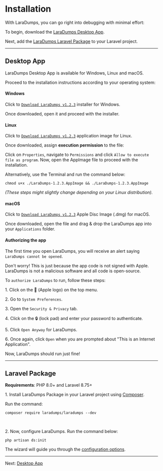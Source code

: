 # Installation

With LaraDumps, you can go right into debugging with minimal effort:

To begin, download the [LaraDumps Desktop App](laravel/get-started/installation?id=desktop-app).

Next, add the [LaraDumps Laravel Package](laravel/get-started/installation?id=laravel-package) to your Laravel project.

---

## Desktop App

LaraDumps Desktop App is available for Windows, Linux and macOS.

Proceed to the installation instructions according to your operating system:

<!--LaraDumpsVersion-->

<!-- tabs:start -->

#### **Windows**

Click to [`Download LaraDumps v1.2.3`](https://github.com/laradumps/app/releases/download/v1.2.3/LaraDumps-Setup-1.2.3.exe) installer for Windows.

Once downloaded, open it and proceed with the installer.

#### **Linux**

Click to [`Download LaraDumps v1.2.3`](https://github.com/laradumps/app/releases/download/v1.2.3/LaraDumps-1.2.3.AppImage) application image for Linux.

Once downloaded, assign **execution permission** to the file:

Click on `Properties`, navigate to `Permissions` and click `Allow to execute file as program`. Now, open the AppImage file to proceed with the installation.

Alternatively, use the Terminal and run the command below:

```shell
chmod u+x ./LaraDumps-1.2.3.AppImage && ./LaraDumps-1.2.3.AppImage
```

*(These steps might slightly change depending on your Linux distribution).*

#### **macOS**

Click to [`Download LaraDumps v1.2.3`](https://github.com/laradumps/app/releases/download/v1.2.3/LaraDumps-1.2.3.dmg) Apple Disc Image (.dmg) for macOS.

Once downloaded, open the file and drag & drop the LaraDumps app into your `Applications` folder.

#### Authorizing the app

The first time you open LaraDumps, you will receive an alert saying `LaraDumps cannot be opened`.

Don't worry! This is just because the app code is not signed with Apple. LaraDumps is not a malicious software and all code is open-source.

To `authorize LaraDumps` to run, follow these steps:

1․ Click on the  (Apple logo) on the top menu.

2․ Go to `System Preferences`.

3․ Open the `Security & Privacy` tab.

4․ Click on the 🔒 (lock pad) and enter your password to authenticate.

5․ Click `Open Anyway` for LaraDumps.

6․ Once again, click `Open` when you are prompted about "This is an Internet Application".

Now, LaraDumps should run just fine!

<!-- tabs:end -->

<!--EndOfLaraDumpsVersion-->
---

## Laravel Package

**Requirements**: PHP 8.0+ and Laravel 8.75+

1․ Install LaraDumps Package in your Laravel project using [Composer](https://getcomposer.org).

Run the command:

```shell
composer require laradumps/laradumps --dev
```

<br/>

2․ Now, configure LaraDumps. Run the command below:

```shell
php artisan ds:init
```

The wizard will guide you through the [configuration options](laravel/get-started/configuration.md).

---

Next: [Desktop App](laravel/get-started/desktop-app.md "Desktop App")
